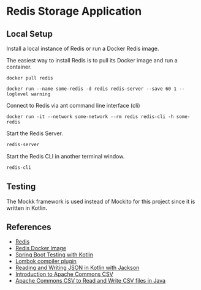 #  Redis Storage Application

## Local Setup

Install a local instance of Redis or run a Docker Redis image.

The easiest way to install Redis is to pull its Docker image and run  a container.

```agsl
docker pull redis

docker run --name some-redis -d redis redis-server --save 60 1 --loglevel warning
```

Connect to Redis via ant command line interface (cli)

```agsl
docker run -it --network some-network --rm redis redis-cli -h some-redis
```

Start the Redis Server.

```cmd
redis-server
```

Start the Redis CLI in another terminal window.

```cmd
redis-cli
```

## Testing

The Mockk framework is used instead of Mockito for this project since it is written in Kotlin.

## References

- [Redis](https://redis.io)
- [Redis Docker Image](https://hub.docker.com/_/redis)
- [Spring Boot Testing with Kotlin](https://www.baeldung.com/kotlin/spring-boot-testing)
- [Lombok compiler plugin](https://kotlinlang.org/docs/lombok.html)
- [Reading and Writing JSON in Kotlin with Jackson](https://stackabuse.com/reading-and-writing-json-in-kotlin-with-jackson/)
- [Introduction to Apache Commons CSV](https://www.baeldung.com/apache-commons-csv)
- [Apache Commons CSV to Read and Write CSV files in Java](https://springhow.com/apache-commons-csv/)